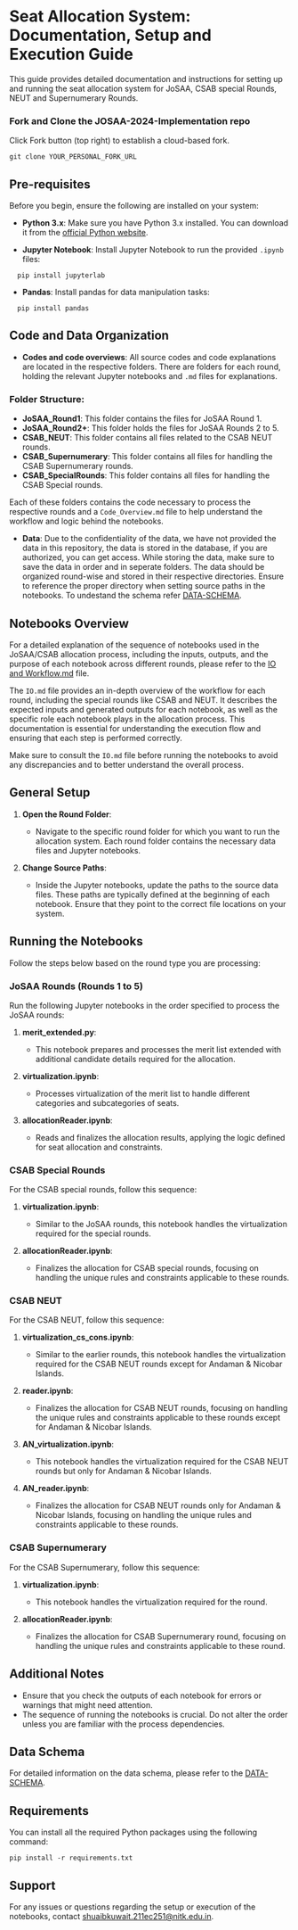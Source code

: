 # Seat Allocation System: Documentation, Setup and Execution Guide

This guide provides detailed documentation and instructions for setting up and running the seat allocation system for JoSAA, CSAB special Rounds, NEUT and Supernumerary Rounds. 

### Fork and Clone the JOSAA-2024-Implementation repo

Click Fork button (top right) to establish a cloud-based fork.

```
git clone YOUR_PERSONAL_FORK_URL
```

## Pre-requisites

Before you begin, ensure the following are installed on your system:

- **Python 3.x**: Make sure you have Python 3.x installed. You can download it from the [official Python website](https://www.python.org/downloads/).

- **Jupyter Notebook**: Install Jupyter Notebook to run the provided `.ipynb` files:
```
  pip install jupyterlab
```
-  **Pandas**: Install pandas for  data manipulation tasks:
```
  pip install pandas
```



## Code and Data Organization

- **Codes and code overviews**: All source codes and code explanations are located in the respective folders. There are folders for each round, holding the relevant Jupyter notebooks and `.md` files for explanations.

### Folder Structure:
- **JoSAA_Round1**: This folder contains the files for JoSAA Round 1.
- **JoSAA_Round2+**: This folder holds the files for JoSAA Rounds 2 to 5.
- **CSAB_NEUT**: This folder contains all files related to the CSAB NEUT rounds.
- **CSAB_Supernumerary**: This folder contains all files for handling the CSAB Supernumerary rounds.
- **CSAB_SpecialRounds**: This folder contains all files for handling the CSAB Special rounds.


Each of these folders contains the code necessary to process the respective rounds and a `Code_Overview.md` file to help understand the workflow and logic behind the notebooks.

- **Data**: Due to the confidentiality of the data, we have not provided the data in this repository, the data is stored in the database, if you are authorized, you can get access. While storing the data, make sure to save the data in order and in seperate folders. The data should be organized round-wise and stored in their respective directories. Ensure to reference the proper directory when setting source paths in the notebooks. To undestand the schema refer [DATA-SCHEMA](https://github.com/ShubJas/JOSAA-2024-Implementation/blob/main/Data_Table_Schema.md).

## Notebooks Overview

For a detailed explanation of the sequence of notebooks used in the JoSAA/CSAB allocation process, including the inputs, outputs, and the purpose of each notebook across different rounds, please refer to the [IO and Workflow.md](https://github.com/ShubJas/JOSAA-2024-Implementation/blob/main/IO_Workflow.md) file.

The `IO.md` file provides an in-depth overview of the workflow for each round, including the special rounds like CSAB and NEUT. It describes the expected inputs and generated outputs for each notebook, as well as the specific role each notebook plays in the allocation process. This documentation is essential for understanding the execution flow and ensuring that each step is performed correctly.

Make sure to consult the `IO.md` file before running the notebooks to avoid any discrepancies and to better understand the overall process.


## General Setup

1. **Open the Round Folder**:
   - Navigate to the specific round folder for which you want to run the allocation system. Each round folder contains the necessary data files and Jupyter notebooks.

2. **Change Source Paths**:
   - Inside the Jupyter notebooks, update the paths to the source data files. These paths are typically defined at the beginning of each notebook. Ensure that they point to the correct file locations on your system.

## Running the Notebooks

Follow the steps below based on the round type you are processing:

### JoSAA Rounds (Rounds 1 to 5)

Run the following Jupyter notebooks in the order specified to process the JoSAA rounds:

1. **merit_extended.py**:
   - This notebook prepares and processes the merit list extended with additional candidate details required for the allocation.

2. **virtualization.ipynb**:
   - Processes virtualization of the merit list to handle different categories and subcategories of seats.

3. **allocationReader.ipynb**:
   - Reads and finalizes the allocation results, applying the logic defined for seat allocation and constraints.

### CSAB Special Rounds 

For the CSAB special rounds, follow this sequence:

1. **virtualization.ipynb**:
   - Similar to the JoSAA rounds, this notebook handles the virtualization required for the special rounds.

2. **allocationReader.ipynb**:
   - Finalizes the allocation for CSAB special rounds, focusing on handling the unique rules and constraints applicable to these rounds.

### CSAB NEUT

For the CSAB NEUT, follow this sequence:

1. **virtualization_cs_cons.ipynb**:
   - Similar to the earlier rounds, this notebook handles the virtualization required for the CSAB NEUT rounds except for Andaman & Nicobar Islands.

2. **reader.ipynb**:
   - Finalizes the allocation for CSAB NEUT rounds, focusing on handling the unique rules and constraints applicable to these rounds except for Andaman & Nicobar Islands.

3. **AN_virtualization.ipynb**:
   - This notebook handles the virtualization required for the CSAB NEUT rounds but only for Andaman & Nicobar Islands.

4. **AN_reader.ipynb**:
   - Finalizes the allocation for CSAB NEUT rounds only for Andaman & Nicobar Islands, focusing on handling the unique rules and constraints applicable to these rounds.

### CSAB Supernumerary

For the CSAB Supernumerary, follow this sequence:

1. **virtualization.ipynb**:
   - This notebook handles the virtualization required for the round.

2. **allocationReader.ipynb**:
   - Finalizes the allocation for CSAB Supernumerary round, focusing on handling the unique rules and constraints applicable to these round.

## Additional Notes

- Ensure that you check the outputs of each notebook for errors or warnings that might need attention.
- The sequence of running the notebooks is crucial. Do not alter the order unless you are familiar with the process dependencies.

## Data Schema
For detailed information on the data schema, please refer to the [DATA-SCHEMA](https://github.com/ShubJas/JOSAA-2024-Implementation/blob/main/Data_Table_Schema.md).


## Requirements
You can install all the required Python packages using the following command:

```
pip install -r requirements.txt
```



## Support

For any issues or questions regarding the setup or execution of the notebooks, contact [shuaibkuwait.211ec251@nitk.edu.in](mailto:shuaibkuwait.211ec251@nitk.edu.in).
